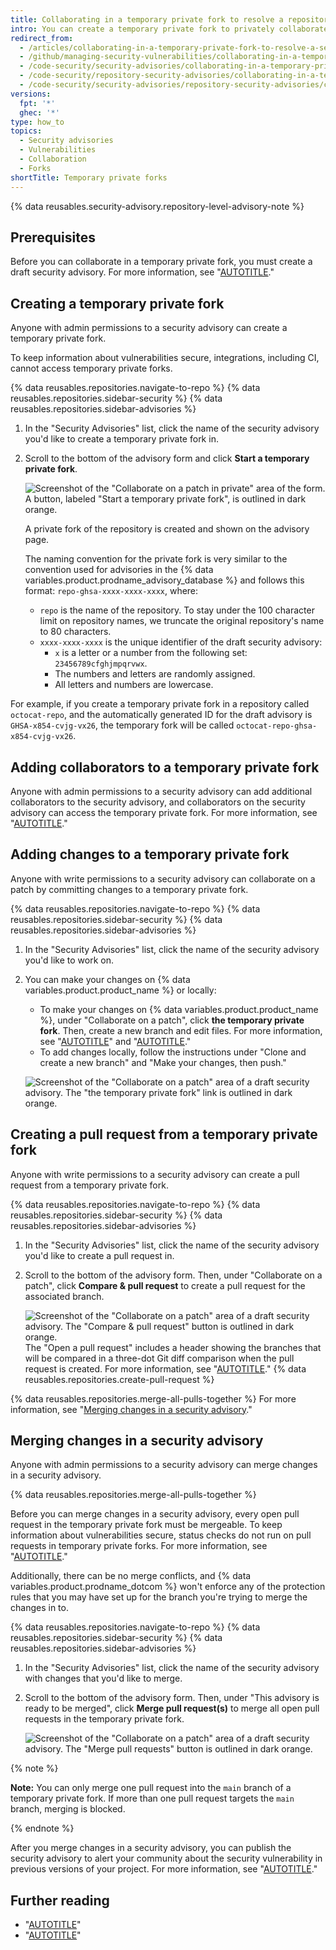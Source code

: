 ```yaml
---
title: Collaborating in a temporary private fork to resolve a repository security vulnerability
intro: You can create a temporary private fork to privately collaborate on fixing a security vulnerability in your repository.
redirect_from:
  - /articles/collaborating-in-a-temporary-private-fork-to-resolve-a-security-vulnerability
  - /github/managing-security-vulnerabilities/collaborating-in-a-temporary-private-fork-to-resolve-a-security-vulnerability
  - /code-security/security-advisories/collaborating-in-a-temporary-private-fork-to-resolve-a-security-vulnerability
  - /code-security/repository-security-advisories/collaborating-in-a-temporary-private-fork-to-resolve-a-repository-security-vulnerability
  - /code-security/security-advisories/repository-security-advisories/collaborating-in-a-temporary-private-fork-to-resolve-a-repository-security-vulnerability
versions:
  fpt: '*'
  ghec: '*'
type: how_to
topics:
  - Security advisories
  - Vulnerabilities
  - Collaboration
  - Forks
shortTitle: Temporary private forks
---
```


{% data reusables.security-advisory.repository-level-advisory-note %}

## Prerequisites

Before you can collaborate in a temporary private fork, you must create a draft security advisory. For more information, see "[AUTOTITLE](/code-security/security-advisories/working-with-repository-security-advisories/creating-a-repository-security-advisory)."

## Creating a temporary private fork

Anyone with admin permissions to a security advisory can create a temporary private fork.

To keep information about vulnerabilities secure, integrations, including CI, cannot access temporary private forks.

{% data reusables.repositories.navigate-to-repo %}
{% data reusables.repositories.sidebar-security %}
{% data reusables.repositories.sidebar-advisories %}
1. In the "Security Advisories" list, click the name of the security advisory you'd like to create a temporary private fork in.
1. Scroll to the bottom of the advisory form and click **Start a temporary private fork**.

   ![Screenshot of the "Collaborate on a patch in private" area of the form. A button, labeled "Start a temporary private fork", is outlined in dark orange.](/assets/images/help/security/new-temporary-private-fork-button.png)

   A private fork of the repository is created and shown on the advisory page.

   The naming convention for the private fork is very similar to the convention used for advisories in the {% data variables.product.prodname_advisory_database %} and follows this format: `repo-ghsa-xxxx-xxxx-xxxx`, where:
    - `repo` is the name of the repository. To stay under the 100 character limit on repository names, we truncate the original repository's name to 80 characters.
    - `xxxx-xxxx-xxxx` is the unique identifier of the draft security advisory:
       - `x` is a letter or a number from the following set: `23456789cfghjmpqrvwx`.
       - The numbers and letters are randomly assigned.
       - All letters and numbers are lowercase.

For example, if you create a temporary private fork in a repository called `octocat-repo`, and the automatically generated ID for the draft advisory is `GHSA-x854-cvjg-vx26`, the temporary fork will be called `octocat-repo-ghsa-x854-cvjg-vx26`.

## Adding collaborators to a temporary private fork

Anyone with admin permissions to a security advisory can add additional collaborators to the security advisory, and collaborators on the security advisory can access the temporary private fork. For more information, see "[AUTOTITLE](/code-security/security-advisories/working-with-repository-security-advisories/adding-a-collaborator-to-a-repository-security-advisory)."

## Adding changes to a temporary private fork

Anyone with write permissions to a security advisory can collaborate on a patch by committing changes to a temporary private fork.

{% data reusables.repositories.navigate-to-repo %}
{% data reusables.repositories.sidebar-security %}
{% data reusables.repositories.sidebar-advisories %}
1. In the "Security Advisories" list, click the name of the security advisory you'd like to work on.
1. You can make your changes on {% data variables.product.product_name %} or locally:
   - To make your changes on {% data variables.product.product_name %}, under "Collaborate on a patch", click **the temporary private fork**. Then, create a new branch and edit files. For more information, see "[AUTOTITLE](/pull-requests/collaborating-with-pull-requests/proposing-changes-to-your-work-with-pull-requests/creating-and-deleting-branches-within-your-repository)" and "[AUTOTITLE](/repositories/working-with-files/managing-files/editing-files)."
   - To add changes locally, follow the instructions under "Clone and create a new branch" and "Make your changes, then push."

   ![Screenshot of the "Collaborate on a patch" area of a draft security advisory. The "the temporary private fork" link is outlined in dark orange.](/assets/images/help/security/add-changes-to-this-advisory-box.png)

## Creating a pull request from a temporary private fork

Anyone with write permissions to a security advisory can create a pull request from a temporary private fork.

{% data reusables.repositories.navigate-to-repo %}
{% data reusables.repositories.sidebar-security %}
{% data reusables.repositories.sidebar-advisories %}
1. In the "Security Advisories" list, click the name of the security advisory you'd like to create a pull request in.
1. Scroll to the bottom of the advisory form. Then, under "Collaborate on a patch", click **Compare & pull request** to create a pull request for the associated branch.

   ![Screenshot of the "Collaborate on a patch" area of a draft security advisory. The "Compare & pull request" button is outlined in dark orange.](/assets/images/help/security/security-advisory-compare-and-pr.png)
   The "Open a pull request" includes a header showing the branches that will be compared in a three-dot Git diff comparison when the pull request is created. For more information, see "[AUTOTITLE](/pull-requests/collaborating-with-pull-requests/proposing-changes-to-your-work-with-pull-requests/about-comparing-branches-in-pull-requests#three-dot-and-two-dot-git-diff-comparisons)."
{% data reusables.repositories.create-pull-request %}

{% data reusables.repositories.merge-all-pulls-together %} For more information, see "[Merging changes in a security advisory](#merging-changes-in-a-security-advisory)."

## Merging changes in a security advisory

Anyone with admin permissions to a security advisory can merge changes in a security advisory.

{% data reusables.repositories.merge-all-pulls-together %}

Before you can merge changes in a security advisory, every open pull request in the temporary private fork must be mergeable. To keep information about vulnerabilities secure, status checks do not run on pull requests in temporary private forks. For more information, see "[AUTOTITLE](/repositories/configuring-branches-and-merges-in-your-repository/managing-protected-branches/about-protected-branches)."

Additionally, there can be no merge conflicts, and {% data variables.product.prodname_dotcom %} won't enforce any of the protection rules that you may have set up for the branch you're trying to merge the changes in to.

{% data reusables.repositories.navigate-to-repo %}
{% data reusables.repositories.sidebar-security %}
{% data reusables.repositories.sidebar-advisories %}
1. In the "Security Advisories" list, click the name of the security advisory with changes that you'd like to merge.
1. Scroll to the bottom of the advisory form. Then, under "This advisory is ready to be merged", click **Merge pull request(s)** to merge all open pull requests in the temporary private fork.

   ![Screenshot of the "Collaborate on a patch" area of a draft security advisory. The "Merge pull requests" button is outlined in dark orange.](/assets/images/help/security/merge-pull-requests-button.png)

  {% note %}

  **Note:** You can only merge one pull request into the `main` branch of a temporary private fork. If more than one pull request targets the `main` branch, merging is blocked.

  {% endnote %}

After you merge changes in a security advisory, you can publish the security advisory to alert your community about the security vulnerability in previous versions of your project. For more information, see "[AUTOTITLE](/code-security/security-advisories/working-with-repository-security-advisories/publishing-a-repository-security-advisory)."

## Further reading

- "[AUTOTITLE](/code-security/security-advisories/working-with-repository-security-advisories/permission-levels-for-repository-security-advisories)"
- "[AUTOTITLE](/code-security/security-advisories/working-with-repository-security-advisories/publishing-a-repository-security-advisory)"
